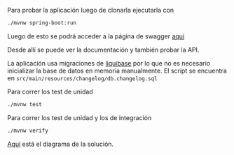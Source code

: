 Para probar la aplicación luego de clonarla ejecutarla con
```bash
./mvnw spring-boot:run
```
Luego de esto se podrá acceder a la página de swagger [aquí](localhost:8080/swagger-ui/index.html)

Desde allí se puede ver la documentación y también probar la API.


La aplicación usa migraciones de [liquibase](https://www.liquibase.com/community) por lo que no es necesario inicializar la base de datos en memoria manualmente.
El script se encuentra en `src/main/resources/changelog/db.changelog.sql`

Para correr los test de unidad
```bash
./mvnw test
```

Para correr los test de unidad y los de integración
```bash
./mvnw verify
```

[Aquí](./diagram.png) está el diagrama de la solución.